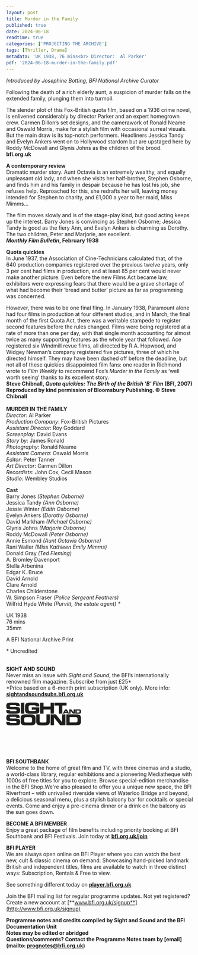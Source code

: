 ```yaml
---
layout: post
title: Murder in the Family
published: true
date: 2024-06-18
readtime: true
categories: ['PROJECTING THE ARCHIVE']
tags: [Thriller, Drama]
metadata: 'UK 1938, 76 mins<br> Director:  Al Parker'
pdf: '2024-06-18-murder-in-the-family.pdf'
---
```


_Introduced by Josephine Botting, BFI National Archive Curator_

Following the death of a rich elderly aunt, a suspicion of murder falls on the extended family, plunging them into turmoil.

The slender plot of this Fox-British quota film, based on a 1936 crime novel, is enlivened considerably by director Parker and an expert homegrown crew. Carmen Dillon’s set designs, and the camerawork of Ronald Neame and Oswald Morris, make for a stylish film with occasional surreal visuals. But the main draw is its top-notch performers. Headliners Jessica Tandy and Evelyn Ankers went on to Hollywood stardom but are upstaged here by Roddy McDowall and Glynis Johns as the children of the brood.  
**bfi.org.uk**  

**A contemporary review**  
Dramatic murder story. Aunt Octavia is an extremely wealthy, and equally unpleasant old lady, and when she visits her half-brother, Stephen Osborne, and finds him and his family in despair because he has lost his job, she refuses help. Reproached for this, she redrafts her will, leaving money intended for Stephen to charity, and £1,000 a year to her maid, Miss Mimms…

The film moves slowly and is of the stage-play kind, but good acting keeps up the interest. Barry Jones is convincing as Stephen Osborne; Jessica Tandy is good as the fiery Ann, and Evelyn Ankers is charming as Dorothy. The two children, Peter and Marjorie, are excellent.  
**_Monthly Film Bulletin_, February 1938**  

**Quota quickies**  
In June 1937, the Association of Cine-Technicians calculated that, of the 640 production companies registered over the previous twelve years, only 3 per cent had films in production, and at least 85 per cent would never make another picture. Even before the new Films Act became law, exhibitors were expressing fears that there would be a grave shortage of what had become their ‘bread and butter’ picture as far as programming was concerned.

However, there was to be one final fling. In January 1938, Paramount alone had four films in production at four different studios, and in March, the final month of the first Quota Act, there was a veritable stampede to register second features before the rules changed. Films were being registered at a rate of more than one per day, with that single month accounting for almost twice as many supporting features as the whole year that followed. Ace registered six Windmill revue films, all directed by R.A. Hopwood, and Widgey Newman’s company registered five pictures, three of which he directed himself. They may have been dashed off before the deadline, but not all of these quickies disappointed film fans: one reader in Richmond wrote to _Film Weekly_ to recommend Fox’s _Murder in the Family_ as ‘well worth seeing’ thanks to its excellent story.  
**Steve Chibnall, _Quota quickies: The Birth of the British 'B' Film_ (BFI, 2007) Reproduced by kind permission of Bloomsbury Publishing. © Steve Chibnall**  
<br>
**MURDER IN THE FAMILY**  
_Director_: Al Parker  
_Production Company_: Fox-British Pictures  
_Assistant Director_: Roy Goddard  
_Screenplay_: David Evans  
_Story by_: James Ronald  
_Photography_: Ronald Neame  
_Assistant Camera_: Oswald Morris  
_Editor_: Peter Tanner  
_Art Director_: Carmen Dillon  
_Recordists_: John Cox, Cecil Mason  
_Studio_: Wembley Studios  

**Cast**  
Barry Jones _(Stephen Osborne)_  
Jessica Tandy _(Ann Osborne)_  
Jessie Winter _(Edith Osborne)_  
Evelyn Ankers _(Dorothy Osborne)_  
David Markham _(Michael Osborne)_  
Glynis Johns _(Marjorie Osborne)_  
Roddy McDowall _(Peter Osborne)_  
Annie Esmond _(Aunt Octavia Osborne)_  
Rani Waller _(Miss Kathleen Emily Mimms)_  
Donald Gray _(Ted Fleming)_  
A. Bromley Davenport  
Stella Arbenina  
Edgar K. Bruce  
David Arnold  
Clare Arnold  
Charles Childerstone  
W. Simpson Fraser _(Police Sergeant Feathers)_  
Wilfrid Hyde White _(Purvitt, the estate agent) *_  

UK 1938  
76 mins  
35mm  

A BFI National Archive Print

\* Uncredited
<br>
<br>

**SIGHT AND SOUND**<br>
Never miss an issue with _Sight and Sound_, the BFI’s internationally renowned film magazine. Subscribe from just £25*<br>
*Price based on a 6-month print subscription (UK only). More info: [**sightandsoundsubs.bfi.org.uk**](https://sightandsoundsubs.bfi.org.uk/subscribe)

<img style="float: left;" src="/img/sight-and-sound.jpg" width="40%" height="40%"><br><br><br><br><br><br><br><br>

**BFI SOUTHBANK**  
Welcome to the home of great film and TV, with three cinemas and a studio, a world-class library, regular exhibitions and a pioneering Mediatheque with 1000s of free titles for you to explore. Browse special-edition merchandise in the BFI Shop.We&#39;re also pleased to offer you a unique new space, the BFI Riverfront – with unrivalled riverside views of Waterloo Bridge and beyond, a delicious seasonal menu, plus a stylish balcony bar for cocktails or special events. Come and enjoy a pre-cinema dinner or a drink on the balcony as the sun goes down.  

**BECOME A BFI MEMBER**  
Enjoy a great package of film benefits including priority booking at BFI Southbank and BFI Festivals. Join today at [**bfi.org.uk/join**](http://www.bfi.org.uk/join)  

**BFI PLAYER**  
 We are always open online on BFI Player where you can watch the best new, cult &amp; classic cinema on demand. Showcasing hand-picked landmark British and independent titles, films are available to watch in three distinct ways: Subscription, Rentals &amp; Free to view.  

See something different today on [**player.bfi.org.uk**](https://player.bfi.org.uk)  

Join the BFI mailing list for regular programme updates. Not yet registered? Create a new account at [**www.bfi.org.uk/signup**](http://www.bfi.org.uk/signup)

**Programme notes and credits compiled by Sight and Sound and the BFI Documentation Unit  
Notes may be edited or abridged  
Questions/comments? Contact the Programme Notes team by [email](mailto: prognotes@bfi.org.uk)**
<!--stackedit_data:
eyJoaXN0b3J5IjpbLTM1NzU0MDc1MCw2OTU2NjMyOTFdfQ==
-->
